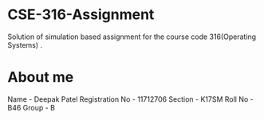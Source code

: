 # CSE-316-Assignment
Solution of simulation based assignment for the course code 316(Operating Systems) .
# About me
Name - Deepak Patel
Registration No - 11712706
Section - K17SM
Roll No - B46
Group - B

